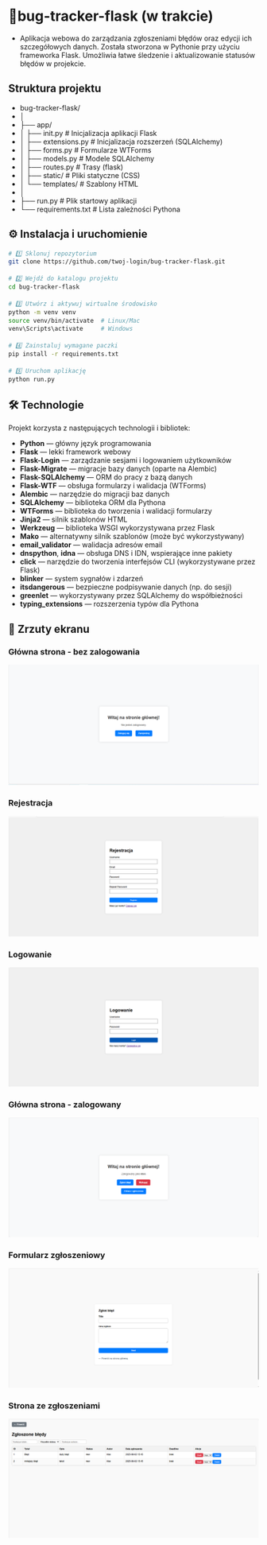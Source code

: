 # 🐞bug-tracker-flask (w trakcie)
- Aplikacja webowa do zarządzania zgłoszeniami błędów oraz edycji ich szczegółowych danych. Została stworzona w Pythonie przy użyciu frameworka Flask. Umożliwia łatwe śledzenie i aktualizowanie statusów błędów w projekcie.
## Struktura projektu
- bug-tracker-flask/
- │
- ├── app/
- │ ├── init.py # Inicjalizacja aplikacji Flask
- │ ├── extensions.py # Inicjalizacja rozszerzeń (SQLAlchemy)
- │ ├── forms.py # Formularze WTForms
- │ ├── models.py # Modele SQLAlchemy
- │ ├── routes.py # Trasy (flask)
- │ ├── static/ # Pliki statyczne (CSS)
- │ └── templates/ # Szablony HTML 
- │
- ├── run.py # Plik startowy aplikacji
- └── requirements.txt # Lista zależności Pythona
## ⚙️ Instalacja i uruchomienie
 ```bash   
# 1️⃣ Sklonuj repozytorium
git clone https://github.com/twoj-login/bug-tracker-flask.git

# 2️⃣ Wejdź do katalogu projektu
cd bug-tracker-flask

# 3️⃣ Utwórz i aktywuj wirtualne środowisko
python -m venv venv
source venv/bin/activate  # Linux/Mac
venv\Scripts\activate     # Windows

# 4️⃣ Zainstaluj wymagane paczki
pip install -r requirements.txt

# 5️⃣ Uruchom aplikację
python run.py
```
## 🛠 Technologie
Projekt korzysta z następujących technologii i bibliotek:

- **Python** — główny język programowania  
- **Flask** — lekki framework webowy  
- **Flask-Login** — zarządzanie sesjami i logowaniem użytkowników  
- **Flask-Migrate** — migracje bazy danych (oparte na Alembic)  
- **Flask-SQLAlchemy** — ORM do pracy z bazą danych  
- **Flask-WTF** — obsługa formularzy i walidacja (WTForms)  
- **Alembic** — narzędzie do migracji baz danych  
- **SQLAlchemy** — biblioteka ORM dla Pythona  
- **WTForms** — biblioteka do tworzenia i walidacji formularzy  
- **Jinja2** — silnik szablonów HTML  
- **Werkzeug** — biblioteka WSGI wykorzystywana przez Flask  
- **Mako** — alternatywny silnik szablonów (może być wykorzystywany)  
- **email_validator** — walidacja adresów email  
- **dnspython**, **idna** — obsługa DNS i IDN, wspierające inne pakiety  
- **click** — narzędzie do tworzenia interfejsów CLI (wykorzystywane przez Flask)  
- **blinker** — system sygnałów i zdarzeń  
- **itsdangerous** — bezpieczne podpisywanie danych (np. do sesji)  
- **greenlet** — wykorzystywany przez SQLAlchemy do współbieżności  
- **typing_extensions** — rozszerzenia typów dla Pythona
## 📸 Zrzuty ekranu

### Główna strona - bez zalogowania
![Ekran główny](screenshots/ekran_brzlogowania.png)

### Rejestracja
![Ekran rejestracji](screenshots/rejestracja.png)

### Logowanie
![Ekran logowania](screenshots/logowanie.png)

### Główna strona - zalogowany
![Ekran główny](screenshots/ekran_glowny.png)

### Formularz zgłoszeniowy
![Ekran zgłaszania](screenshots/zglaszanie.png)

### Strona ze zgłoszeniami
![Ekran zgłaszania](screenshots/reports.png)
